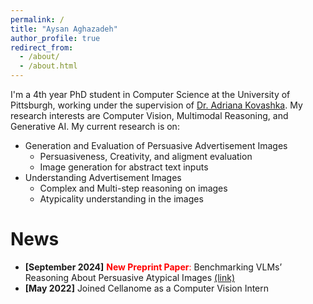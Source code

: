 ```yaml
---
permalink: /
title: "Aysan Aghazadeh"
author_profile: true
redirect_from: 
  - /about/
  - /about.html
---
```


I'm a 4th year PhD student in Computer Science at the University of Pittsburgh, working under the supervision of [Dr. Adriana Kovashka](https://people.cs.pitt.edu/~kovashka/index.htm). My research interests are Computer Vision, Multimodal Reasoning, and Generative AI. My current research is on:
* Generation and Evaluation of Persuasive Advertisement Images
  * Persuasiveness, Creativity, and aligment evaluation
  * Image generation for abstract text inputs
* Understanding Advertisement Images
  * Complex and Multi-step reasoning on images
  * Atypicality understanding in the images

News
======
* **\[September 2024\]** <span style="color:red"> **New Preprint Paper**: </span> Benchmarking VLMs’ Reasoning About Persuasive Atypical Images [(link)](https://arxiv.org/pdf/2409.10719)
* **\[May 2022\]** Joined Cellanome as a Computer Vision Intern
